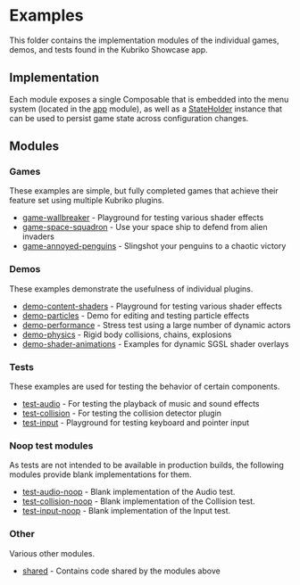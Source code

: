 # Examples
This folder contains the implementation modules of the individual games, demos, and tests found in the Kubriko Showcase app.

## Implementation
Each module exposes a single Composable that is embedded into the menu system (located in the [app](https://github.com/pandulapeter/kubriko/tree/main/app)
module), as well as a [StateHolder](https://github.com/pandulapeter/kubriko/blob/main/examples/shared/src/commonMain/kotlin/com/pandulapeter/kubriko/shared/StateHolder.kt) instance that can be used to persist game state across configuration changes.

## Modules

### Games
These examples are simple, but fully completed games that achieve their feature set using multiple Kubriko plugins.
- [game-wallbreaker](https://github.com/pandulapeter/kubriko/tree/main/examples/game-wallbreaker) - Playground for testing various shader effects
- [game-space-squadron](https://github.com/pandulapeter/kubriko/tree/main/examples/game-space-squadron) - Use your space ship to defend from alien invaders
- [game-annoyed-penguins](https://github.com/pandulapeter/kubriko/tree/main/examples/game-annoyed-penguins) - Slingshot your penguins to a chaotic victory

### Demos
These examples demonstrate the usefulness of individual plugins.
- [demo-content-shaders](https://github.com/pandulapeter/kubriko/tree/main/examples/demo-content-shaders) - Playground for testing various shader effects
- [demo-particles](https://github.com/pandulapeter/kubriko/tree/main/examples/demo-particles) - Demo for editing and testing particle effects
- [demo-performance](https://github.com/pandulapeter/kubriko/tree/main/examples/demo-performance) - Stress test using a large number of dynamic actors
- [demo-physics](https://github.com/pandulapeter/kubriko/tree/main/examples/demo-physics) - Rigid body collisions, chains, explosions
- [demo-shader-animations](https://github.com/pandulapeter/kubriko/tree/main/examples/demo-shader-animations) - Examples for dynamic SGSL shader overlays

### Tests
These examples are used for testing the behavior of certain components.
- [test-audio](https://github.com/pandulapeter/kubriko/tree/main/examples/test-auido) - For testing the playback of music and sound effects
- [test-collision](https://github.com/pandulapeter/kubriko/tree/main/examples/test-collision) - For testing the collision detector plugin
- [test-input](https://github.com/pandulapeter/kubriko/tree/main/examples/test-input) - Playground for testing keyboard and pointer input

### Noop test modules
As tests are not intended to be available in production builds, the following modules provide blank implementations for them.
- [test-audio-noop](https://github.com/pandulapeter/kubriko/tree/main/examples/test-auido-noop) - Blank implementation of the Audio test.
- [test-collision-noop](https://github.com/pandulapeter/kubriko/tree/main/examples/test-collision-noop) - Blank implementation of the Collision test.
- [test-input-noop](https://github.com/pandulapeter/kubriko/tree/main/examples/test-input-noop) - Blank implementation of the Input test.

### Other
Various other modules.
- [shared](https://github.com/pandulapeter/kubriko/tree/main/examples/shared) - Contains code shared by the modules above